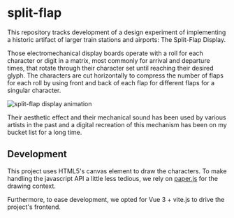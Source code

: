# split-flap

This repository tracks development of a design experiment of implementing a historic artifact of larger train stations and airports: The Split-Flap Display.

Those electromechanical display boards operate with a roll for each character or digit in a matrix, most commonly for arrival and departure times, that rotate through their character set until reaching their desired glyph. The characters are cut horizontally to compress the number of flaps for each roll by using front and back of each flap for different flaps for a singular character.

![split-flap display animation](https://upload.wikimedia.org/wikipedia/commons/8/84/Split-flap_display_2016-01-17.gif)

Their aesthetic effect and their mechanical sound has been used by various artists in the past and a digital recreation of this mechanism has been on my bucket list for a long time.

## Development

This project uses HTML5's canvas element to draw the characters. To make handling the javascript API a little less tedious, we rely on [paper.js](https://github.com/paperjs/paper.js) for the drawing context.

Furthermore, to ease development, we opted for Vue 3 + vite.js to drive the project's frontend.